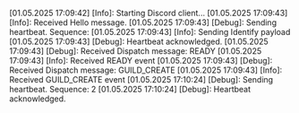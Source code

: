 [01.05.2025 17:09:42] [Info]: Starting Discord client...
[01.05.2025 17:09:43] [Info]: Received Hello message.
[01.05.2025 17:09:43] [Debug]: Sending heartbeat. Sequence: 
[01.05.2025 17:09:43] [Info]: Sending Identify payload
[01.05.2025 17:09:43] [Debug]: Heartbeat acknowledged.
[01.05.2025 17:09:43] [Debug]: Received Dispatch message: READY
[01.05.2025 17:09:43] [Info]: Received READY event
[01.05.2025 17:09:43] [Debug]: Received Dispatch message: GUILD_CREATE
[01.05.2025 17:09:43] [Info]: Received GUILD_CREATE event
[01.05.2025 17:10:24] [Debug]: Sending heartbeat. Sequence: 2
[01.05.2025 17:10:24] [Debug]: Heartbeat acknowledged.

